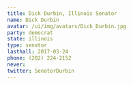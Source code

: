 ```yaml
---
title: Dick Durbin, Illinois Senator
name: Dick Durbin
avatar: /ui/img/avatars/Dick_Durbin.jpg
party: democrat
state: illinois
type: senator
lasthall: 2017-03-24
phone: (202) 224-2152
never:
twitter: SenatorDurbin
---
```

